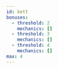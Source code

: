 ```yaml
---
id: kett
bonuses:
  - threshold: 2
    mechanics: []
  - threshold: 3
    mechanics: []
  - threshold: 4
    mechanics: []
max: 4
---
```


